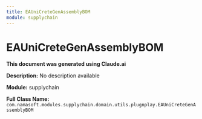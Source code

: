 ```yaml
---
title: EAUniCreteGenAssemblyBOM
module: supplychain
---
```



<div class='entity-flows'>

# EAUniCreteGenAssemblyBOM

**This document was generated using Claude.ai**

**Description:** No description available

**Module:** supplychain

**Full Class Name:** `com.namasoft.modules.supplychain.domain.utils.plugnplay.EAUniCreteGenAssemblyBOM`


</div>


